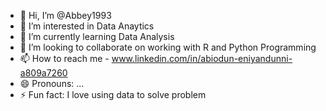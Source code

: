 - 👋 Hi, I’m @Abbey1993
- 👀 I’m interested in Data Anaytics
- 🌱 I’m currently learning Data Analysis
- 💞️ I’m looking to collaborate on working with R and Python Programming
- 📫 How to reach me - www.linkedin.com/in/abiodun-eniyandunni-a809a7260
- 😄 Pronouns: ...
- ⚡ Fun fact: I love using data to solve problem

<!---
Abbey1993/Abbey1993 is a ✨ special ✨ repository because its `README.md` (this file) appears on your GitHub profile.
You can click the Preview link to take a look at your changes.
--->
